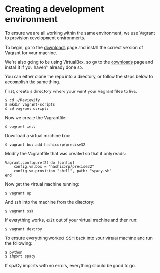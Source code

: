 # Creating a development environment

To ensure we are all working within the same environment, we use Vagrant to provision development environments.

To begin, go to the [downloads](http://www.vagrantup.com/downloads) page and install the correct version of Vagrant for your machine. 

We're also going to be using VirtualBox, so go to the [downloads](https://www.virtualbox.org/) page and install it if you haven't already done so.

You can either clone the repo into a directory, or follow the steps below to accomplish the same thing. 

First, create a directory where your want your Vagrant files to live.

	$ cd ~/Reviewify
	$ mkdir vagrant-scripts
	$ cd vagrant-scripts

Now we create the Vagrantfile:
	
	$ vagrant init

Download a virtual machine box:

	$ vagrant box add hashicorp/precise32

Modify the Vagrantfile that was created so that it only reads:

	Vagrant.configure(2) do |config|
	  	config.vm.box = "hashicorp/precise32"
  		config.vm.provision "shell", path: "spacy.sh"
	end

Now get the virtual machine running:

	$ vagrant up

And ssh into the machine from the directory:

	$ vagrant ssh

If everything works, `exit` out of your virtual machine and then run:

	$ vagrant destroy

To ensure everything worked, SSH back into your virtual machine and run the following:

	$ python
	$ import spacy
	
If spaCy imports with no errors, everything should be good to go. 
